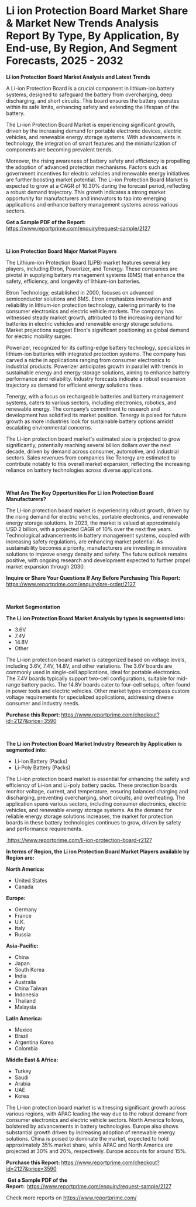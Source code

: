 <p><h1>Li ion Protection Board Market Share & Market New Trends Analysis Report By Type, By Application, By End-use, By Region, And Segment Forecasts, 2025 - 2032</h1></p><p><strong>Li ion Protection Board Market Analysis and Latest Trends</strong></p>
<p><p>A Li-ion Protection Board is a crucial component in lithium-ion battery systems, designed to safeguard the battery from overcharging, deep discharging, and short circuits. This board ensures the battery operates within its safe limits, enhancing safety and extending the lifespan of the battery. </p><p>The Li-ion Protection Board Market is experiencing significant growth, driven by the increasing demand for portable electronic devices, electric vehicles, and renewable energy storage systems. With advancements in technology, the integration of smart features and the miniaturization of components are becoming prevalent trends. </p><p>Moreover, the rising awareness of battery safety and efficiency is propelling the adoption of advanced protection mechanisms. Factors such as government incentives for electric vehicles and renewable energy initiatives are further boosting market potential. The Li-ion Protection Board Market is expected to grow at a CAGR of 10.30% during the forecast period, reflecting a robust demand trajectory. This growth indicates a strong market opportunity for manufacturers and innovators to tap into emerging applications and enhance battery management systems across various sectors.</p></p>
<p><strong>Get a Sample PDF of the Report:&nbsp;</strong> <a href="https://www.reportprime.com/enquiry/request-sample/2127?utm_campaign=2983&utm_medium=2&utm_source=Github&utm_content=ia&utm_term=18032025&utm_id=li-ion-protection-board">https://www.reportprime.com/enquiry/request-sample/2127</a></p>
<p>&nbsp;</p>
<p><strong>Li ion Protection Board Major Market Players</strong></p>
<p><p>The Lithium-ion Protection Board (LiPB) market features several key players, including Etron, Powerizer, and Tenergy. These companies are pivotal in supplying battery management systems (BMS) that enhance the safety, efficiency, and longevity of lithium-ion batteries.</p><p>Etron Technology, established in 2000, focuses on advanced semiconductor solutions and BMS. Etron emphasizes innovation and reliability in lithium-ion protection technology, catering primarily to the consumer electronics and electric vehicle markets. The company has witnessed steady market growth, attributed to the increasing demand for batteries in electric vehicles and renewable energy storage solutions. Market projections suggest Etron's significant positioning as global demand for electric mobility surges.</p><p>Powerizer, recognized for its cutting-edge battery technology, specializes in lithium-ion batteries with integrated protection systems. The company has carved a niche in applications ranging from consumer electronics to industrial products. Powerizer anticipates growth in parallel with trends in sustainable energy and energy storage solutions, aiming to enhance battery performance and reliability. Industry forecasts indicate a robust expansion trajectory as demand for efficient energy solutions rises.</p><p>Tenergy, with a focus on rechargeable batteries and battery management systems, caters to various sectors, including electronics, robotics, and renewable energy. The company’s commitment to research and development has solidified its market position. Tenergy is poised for future growth as more industries look for sustainable battery options amidst escalating environmental concerns.</p><p>The Li-ion protection board market's estimated size is projected to grow significantly, potentially reaching several billion dollars over the next decade, driven by demand across consumer, automotive, and industrial sectors. Sales revenues from companies like Tenergy are estimated to contribute notably to this overall market expansion, reflecting the increasing reliance on battery technologies across diverse applications.</p></p>
<p>&nbsp;</p>
<p><strong>What Are The Key Opportunities For Li ion Protection Board Manufacturers?</strong></p>
<p><p>The Li-ion protection board market is experiencing robust growth, driven by the rising demand for electric vehicles, portable electronics, and renewable energy storage solutions. In 2023, the market is valued at approximately USD 2 billion, with a projected CAGR of 10% over the next five years. Technological advancements in battery management systems, coupled with increasing safety regulations, are enhancing market potential. As sustainability becomes a priority, manufacturers are investing in innovative solutions to improve energy density and safety. The future outlook remains positive, with ongoing research and development expected to further propel market expansion through 2030.</p></p>
<p><strong>Inquire or Share Your Questions If Any Before Purchasing This Report:</strong> <a href="https://www.reportprime.com/enquiry/pre-order/2127?utm_campaign=2983&utm_medium=2&utm_source=Github&utm_content=ia&utm_term=18032025&utm_id=li-ion-protection-board">https://www.reportprime.com/enquiry/pre-order/2127</a></p>
<p>&nbsp;</p>
<p><strong>Market Segmentation</strong></p>
<p><strong>The Li ion Protection Board Market Analysis by types is segmented into:</strong></p>
<p><ul><li>3.6V</li><li>7.4V</li><li>14.8V</li><li>Other</li></ul></p>
<p><p>The Li-ion protection board market is categorized based on voltage levels, including 3.6V, 7.4V, 14.8V, and other variations. The 3.6V boards are commonly used in single-cell applications, ideal for portable electronics. The 7.4V boards typically support two-cell configurations, suitable for mid-range battery packs. The 14.8V boards cater to four-cell setups, often found in power tools and electric vehicles. Other market types encompass custom voltage requirements for specialized applications, addressing diverse consumer and industry needs.</p></p>
<p><strong>Purchase this Report:&nbsp;</strong><a href="https://www.reportprime.com/checkout?id=2127&price=3590&utm_campaign=2983&utm_medium=2&utm_source=Github&utm_content=ia&utm_term=18032025&utm_id=li-ion-protection-board">https://www.reportprime.com/checkout?id=2127&price=3590</a></p>
<p>&nbsp;</p>
<p><strong>The Li ion Protection Board Market Industry Research by Application is segmented into:</strong></p>
<p><ul><li>Li-Ion Battery (Packs)</li><li>Li-Poly Battery (Packs)</li></ul></p>
<p><p>The Li-ion protection board market is essential for enhancing the safety and efficiency of Li-ion and Li-poly battery packs. These protection boards monitor voltage, current, and temperature, ensuring balanced charging and discharging, preventing overcharging, short circuits, and overheating. The application spans various sectors, including consumer electronics, electric vehicles, and renewable energy storage systems. As the demand for reliable energy storage solutions increases, the market for protection boards in these battery technologies continues to grow, driven by safety and performance requirements.</p></p>
<p><a href="https://www.reportprime.com/li-ion-protection-board-r2127?utm_campaign=2983&utm_medium=2&utm_source=Github&utm_content=ia&utm_term=18032025&utm_id=li-ion-protection-board">&nbsp;https://www.reportprime.com/li-ion-protection-board-r2127</a></p>
<p><strong>In terms of Region, the Li ion Protection Board Market Players available by Region are:</strong></p>
<p>
    <p> <strong> North America: </strong>
        <ul>
            <li>United States</li>
            <li>Canada</li>
        </ul>
        </p> 
    <p> <strong> Europe: </strong>
        <ul>
            <li>Germany</li>
            <li>France</li>
            <li>U.K.</li>
            <li>Italy</li>
            <li>Russia</li>
        </ul>
        </p> 
    <p> <strong> Asia-Pacific: </strong>
        <ul>
            <li>China</li>
            <li>Japan</li>
            <li>South Korea</li>
            <li>India</li>
            <li>Australia</li>
            <li>China Taiwan</li>
            <li>Indonesia</li>
            <li>Thailand</li>
            <li>Malaysia</li>
        </ul>
        </p> 
    <p> <strong> Latin America: </strong>
        <ul>
            <li>Mexico</li>
            <li>Brazil</li>
            <li>Argentina Korea</li>
            <li>Colombia</li>
        </ul>
        </p> 
    <p> <strong> Middle East & Africa: </strong>
        <ul>
            <li>Turkey</li>
            <li>Saudi</li>
            <li>Arabia</li>
            <li>UAE</li>
            <li>Korea</li>
        </ul>
    </p>
    </p>
<p><p>The Li-ion protection board market is witnessing significant growth across various regions, with APAC leading the way due to the robust demand from consumer electronics and electric vehicle sectors. North America follows, bolstered by advancements in battery technologies. Europe also shows substantial growth driven by increasing adoption of renewable energy solutions. China is poised to dominate the market, expected to hold approximately 35% market share, while APAC and North America are projected at 30% and 20%, respectively. Europe accounts for around 15%.</p></p>
<p><strong>Purchase this Report: </strong><a href="https://www.reportprime.com/checkout?id=2127&price=3590&utm_campaign=2983&utm_medium=2&utm_source=Github&utm_content=ia&utm_term=18032025&utm_id=li-ion-protection-board">https://www.reportprime.com/checkout?id=2127&price=3590</a></p>
<p>&nbsp;<strong>Get a Sample PDF of the Report:&nbsp;&nbsp;</strong><a href="https://www.reportprime.com/enquiry/request-sample/2127?utm_campaign=2983&utm_medium=2&utm_source=Github&utm_content=ia&utm_term=18032025&utm_id=li-ion-protection-board">https://www.reportprime.com/enquiry/request-sample/2127</a></p>
<p><strong></strong></p>
<p>Check more reports on <a href="https://www.reportprime.com/?utm_campaign=2983&utm_medium=2&utm_source=Github&utm_content=ia&utm_term=18032025&utm_id=li-ion-protection-board">https://www.reportprime.com/</a></p>